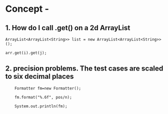 # Concept -
## 1. How do I call .get() on a 2d ArrayList

    ArrayList<ArrayList<String>> list = new ArrayList<ArrayList<String>>();
    
    arr.get(i).get(j);
    
 ## 2. precision problems. The test cases are scaled to six decimal places
        Formatter fm=new Formatter();
        
        fm.format("%.6f", pos/n);
        
        System.out.println(fm);
  
 
  

